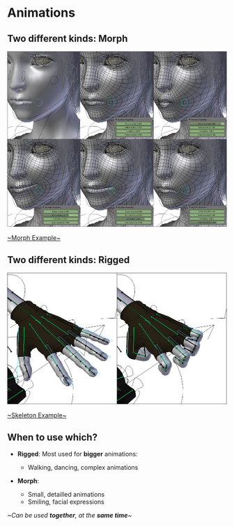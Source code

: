 # **Animations**


## Two different kinds: **Morph**

![WebGL 101](./images/morph.jpg) <!-- .element height="450" -->

[~Morph Example~](..)


## Two different kinds: **Rigged**

![WebGL 101](./images/rigged.jpg) <!-- .element height="450" -->

[~Skeleton Example~](..)


## When to use **which**?

- **Rigged**: Most used for **bigger** animations:
  - Walking, dancing, complex animations
  
- **Morph**: 
  - Small, detailled animations
  - Smiling, facial expressions

*~Can be used **together**, at the **same time**~*

